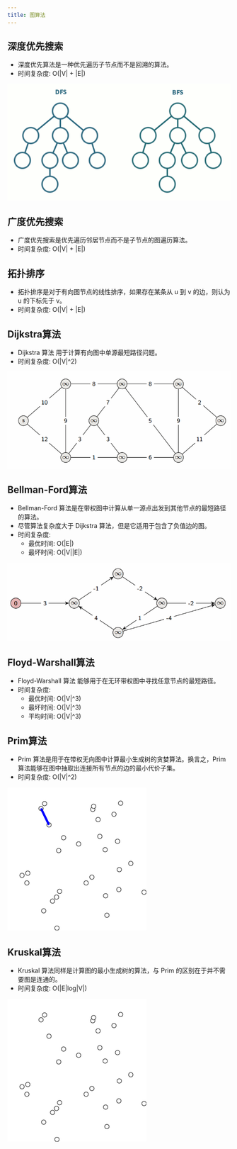 ```yaml
---
title: 图算法
---
```


## 深度优先搜索

- 深度优先算法是一种优先遍历子节点而不是回溯的算法。
- 时间复杂度: O(|V| + |E|)

![DFS](/images/图算法/dfsbfs.gif)

## 广度优先搜索

- 广度优先搜索是优先遍历邻居节点而不是子节点的图遍历算法。
- 时间复杂度: O(|V| + |E|)

## 拓扑排序

- 拓扑排序是对于有向图节点的线性排序，如果存在某条从 u 到 v 的边，则认为 u 的下标先于 v。
- 时间复杂度: O(|V| + |E|)

## Dijkstra算法

- Dijkstra 算法 用于计算有向图中单源最短路径问题。
- 时间复杂度: O(|V|^2)

![Dijkstra](/images/图算法/dijkstra.gif)

## Bellman-Ford算法

- Bellman-Ford 算法是在带权图中计算从单一源点出发到其他节点的最短路径的算法。
- 尽管算法复杂度大于 Dijkstra 算法，但是它适用于包含了负值边的图。
- 时间复杂度:
    - 最优时间: O(|E|)
    - 最坏时间: O(|V||E|)

![Bellman-Ford](/images/图算法/bellman-ford.gif)

## Floyd-Warshall算法

- Floyd-Warshall 算法 能够用于在无环带权图中寻找任意节点的最短路径。
- 时间复杂度:
    - 最优时间: O(|V|^3)
    - 最坏时间: O(|V|^3)
    - 平均时间: O(|V|^3)

## Prim算法

- Prim 算法是用于在带权无向图中计算最小生成树的贪婪算法。换言之，Prim 算法能够在图中抽取出连接所有节点的边的最小代价子集。
- 时间复杂度: O(|V|^2)

![Prim](/images/图算法/prim.gif)

## Kruskal算法

- Kruskal 算法同样是计算图的最小生成树的算法，与 Prim 的区别在于并不需要图是连通的。
- 时间复杂度: O(|E|log|V|)

![Kruskal](/images/图算法/kruskal.gif)